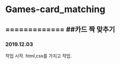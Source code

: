 # Games-card_matching
=============
##카드 짝 맞추기
-------------

### 2019.12.03
작업 시작.
html,css를 가지고 작업.
